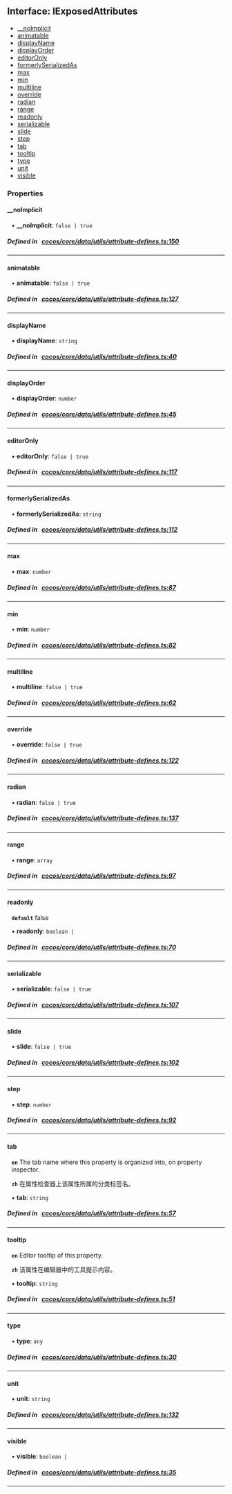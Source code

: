 ## Interface: IExposedAttributes

- [__noImplicit](#__noImplicit)
- [animatable](#animatable)
- [displayName](#displayName)
- [displayOrder](#displayOrder)
- [editorOnly](#editorOnly)
- [formerlySerializedAs](#formerlySerializedAs)
- [max](#max)
- [min](#min)
- [multiline](#multiline)
- [override](#override)
- [radian](#radian)
- [range](#range)
- [readonly](#readonly)
- [serializable](#serializable)
- [slide](#slide)
- [step](#step)
- [tab](#tab)
- [tooltip](#tooltip)
- [type](#type)
- [unit](#unit)
- [visible](#visible)

### Properties

#### __noImplicit

<div style="margin-left: 10px;">


• **__noImplicit**: ``false | true``

</div>

##### Defined in &nbsp;   [cocos/core/data/utils/attribute-defines.ts:150](https://github.com/cocos-creator/engine/blob/c7bf6b8a9/cocos/core/data/utils/attribute-defines.ts#L150)&nbsp;
___
#### animatable

<div style="margin-left: 10px;">


• **animatable**: ``false | true``

</div>

##### Defined in &nbsp;   [cocos/core/data/utils/attribute-defines.ts:127](https://github.com/cocos-creator/engine/blob/c7bf6b8a9/cocos/core/data/utils/attribute-defines.ts#L127)&nbsp;
___
#### displayName

<div style="margin-left: 10px;">


• **displayName**: ``string``

</div>

##### Defined in &nbsp;   [cocos/core/data/utils/attribute-defines.ts:40](https://github.com/cocos-creator/engine/blob/c7bf6b8a9/cocos/core/data/utils/attribute-defines.ts#L40)&nbsp;
___
#### displayOrder

<div style="margin-left: 10px;">


• **displayOrder**: ``number``

</div>

##### Defined in &nbsp;   [cocos/core/data/utils/attribute-defines.ts:45](https://github.com/cocos-creator/engine/blob/c7bf6b8a9/cocos/core/data/utils/attribute-defines.ts#L45)&nbsp;
___
#### editorOnly

<div style="margin-left: 10px;">


• **editorOnly**: ``false | true``

</div>

##### Defined in &nbsp;   [cocos/core/data/utils/attribute-defines.ts:117](https://github.com/cocos-creator/engine/blob/c7bf6b8a9/cocos/core/data/utils/attribute-defines.ts#L117)&nbsp;
___
#### formerlySerializedAs

<div style="margin-left: 10px;">


• **formerlySerializedAs**: ``string``

</div>

##### Defined in &nbsp;   [cocos/core/data/utils/attribute-defines.ts:112](https://github.com/cocos-creator/engine/blob/c7bf6b8a9/cocos/core/data/utils/attribute-defines.ts#L112)&nbsp;
___
#### max

<div style="margin-left: 10px;">


• **max**: ``number``

</div>

##### Defined in &nbsp;   [cocos/core/data/utils/attribute-defines.ts:87](https://github.com/cocos-creator/engine/blob/c7bf6b8a9/cocos/core/data/utils/attribute-defines.ts#L87)&nbsp;
___
#### min

<div style="margin-left: 10px;">


• **min**: ``number``

</div>

##### Defined in &nbsp;   [cocos/core/data/utils/attribute-defines.ts:82](https://github.com/cocos-creator/engine/blob/c7bf6b8a9/cocos/core/data/utils/attribute-defines.ts#L82)&nbsp;
___
#### multiline

<div style="margin-left: 10px;">


• **multiline**: ``false | true``

</div>

##### Defined in &nbsp;   [cocos/core/data/utils/attribute-defines.ts:62](https://github.com/cocos-creator/engine/blob/c7bf6b8a9/cocos/core/data/utils/attribute-defines.ts#L62)&nbsp;
___
#### override

<div style="margin-left: 10px;">


• **override**: ``false | true``

</div>

##### Defined in &nbsp;   [cocos/core/data/utils/attribute-defines.ts:122](https://github.com/cocos-creator/engine/blob/c7bf6b8a9/cocos/core/data/utils/attribute-defines.ts#L122)&nbsp;
___
#### radian

<div style="margin-left: 10px;">


• **radian**: ``false | true``

</div>

##### Defined in &nbsp;   [cocos/core/data/utils/attribute-defines.ts:137](https://github.com/cocos-creator/engine/blob/c7bf6b8a9/cocos/core/data/utils/attribute-defines.ts#L137)&nbsp;
___
#### range

<div style="margin-left: 10px;">


• **range**: ``array``

</div>

##### Defined in &nbsp;   [cocos/core/data/utils/attribute-defines.ts:97](https://github.com/cocos-creator/engine/blob/c7bf6b8a9/cocos/core/data/utils/attribute-defines.ts#L97)&nbsp;
___
#### readonly

<div style="margin-left: 10px;">



**`default`** false



• **readonly**: ``boolean | ``

</div>

##### Defined in &nbsp;   [cocos/core/data/utils/attribute-defines.ts:70](https://github.com/cocos-creator/engine/blob/c7bf6b8a9/cocos/core/data/utils/attribute-defines.ts#L70)&nbsp;
___
#### serializable

<div style="margin-left: 10px;">


• **serializable**: ``false | true``

</div>

##### Defined in &nbsp;   [cocos/core/data/utils/attribute-defines.ts:107](https://github.com/cocos-creator/engine/blob/c7bf6b8a9/cocos/core/data/utils/attribute-defines.ts#L107)&nbsp;
___
#### slide

<div style="margin-left: 10px;">


• **slide**: ``false | true``

</div>

##### Defined in &nbsp;   [cocos/core/data/utils/attribute-defines.ts:102](https://github.com/cocos-creator/engine/blob/c7bf6b8a9/cocos/core/data/utils/attribute-defines.ts#L102)&nbsp;
___
#### step

<div style="margin-left: 10px;">


• **step**: ``number``

</div>

##### Defined in &nbsp;   [cocos/core/data/utils/attribute-defines.ts:92](https://github.com/cocos-creator/engine/blob/c7bf6b8a9/cocos/core/data/utils/attribute-defines.ts#L92)&nbsp;
___
#### tab

<div style="margin-left: 10px;">



**`en`** The tab name where this property is organized into, on property inspector.



**`zh`** 在属性检查器上该属性所属的分类标签名。



• **tab**: ``string``

</div>

##### Defined in &nbsp;   [cocos/core/data/utils/attribute-defines.ts:57](https://github.com/cocos-creator/engine/blob/c7bf6b8a9/cocos/core/data/utils/attribute-defines.ts#L57)&nbsp;
___
#### tooltip

<div style="margin-left: 10px;">



**`en`** Editor tooltip of this property.



**`zh`** 该属性在编辑器中的工具提示内容。



• **tooltip**: ``string``

</div>

##### Defined in &nbsp;   [cocos/core/data/utils/attribute-defines.ts:51](https://github.com/cocos-creator/engine/blob/c7bf6b8a9/cocos/core/data/utils/attribute-defines.ts#L51)&nbsp;
___
#### type

<div style="margin-left: 10px;">


• **type**: ``any``

</div>

##### Defined in &nbsp;   [cocos/core/data/utils/attribute-defines.ts:30](https://github.com/cocos-creator/engine/blob/c7bf6b8a9/cocos/core/data/utils/attribute-defines.ts#L30)&nbsp;
___
#### unit

<div style="margin-left: 10px;">


• **unit**: ``string``

</div>

##### Defined in &nbsp;   [cocos/core/data/utils/attribute-defines.ts:132](https://github.com/cocos-creator/engine/blob/c7bf6b8a9/cocos/core/data/utils/attribute-defines.ts#L132)&nbsp;
___
#### visible

<div style="margin-left: 10px;">


• **visible**: ``boolean | ``

</div>

##### Defined in &nbsp;   [cocos/core/data/utils/attribute-defines.ts:35](https://github.com/cocos-creator/engine/blob/c7bf6b8a9/cocos/core/data/utils/attribute-defines.ts#L35)&nbsp;
___
